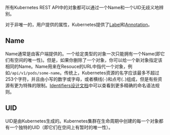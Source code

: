 ---
---

所有Kubernetes REST API中的对象都可以通过一个Name和一个UID无歧义地辨别。

对于非唯一的，用户提供的属性，Kubernetes提供了[Label](/docs/user-guide/labels)和[Annotation](/docs/user-guide/annotations)。

## Name

Name通常是由客户端提供的。一个给定类型的对象一次只能拥有一个Name(即它们有空间的唯一性)。但是，如果你删除了一个对象，你可以给一个新对象指定该相同的Name。Name用来在Resouce的URL中指代一个对象，例如`/api/v1/pods/some-name`。传统上，Kubernetes资源的名字应该最多不超过253个字符，并且由小写的数字或字母，或者横线(`-`)和点号(`.`)组成，但是有些资源有更为特殊的限制。[Identifiers设计文档](https://github.com/kubernetes/kubernetes/blob/{{page.githubbranch}}/docs/design/identifiers.md)中可以查看到更多精确的命名语法规则。


## UID

UID是由Kubernetes生成的。Kubernetes集群在生命周期中创建的每一个对象都有一个独特的UID（即它们在空间上有暂时的唯一性）。
